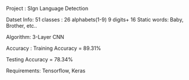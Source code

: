Project : SIgn Language Detection

Datset Info: 51 classes : 
26 alphabets(1-9) 9 digits+ 16 Static words: Baby, Brother, etc..

Algorithm: 3-Layer CNN

Accuracy : 
Training Accuracy = 89.31%

Testing Accuracy = 78.34%

Requirements:
Tensorflow, Keras
